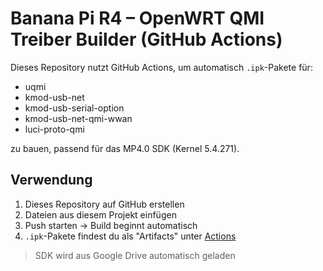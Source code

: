 # Banana Pi R4 – OpenWRT QMI Treiber Builder (GitHub Actions)

Dieses Repository nutzt GitHub Actions, um automatisch `.ipk`-Pakete für:
- uqmi
- kmod-usb-net
- kmod-usb-serial-option
- kmod-usb-net-qmi-wwan
- luci-proto-qmi

zu bauen, passend für das MP4.0 SDK (Kernel 5.4.271).

## Verwendung

1. Dieses Repository auf GitHub erstellen
2. Dateien aus diesem Projekt einfügen
3. Push starten → Build beginnt automatisch
4. `.ipk`-Pakete findest du als "Artifacts" unter [Actions](https://github.com/YOUR_USERNAME/YOUR_REPO/actions)

> SDK wird aus Google Drive automatisch geladen

